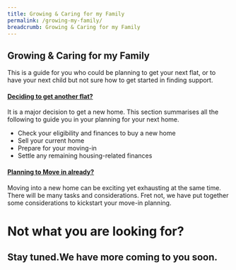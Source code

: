 ```yaml
---
title: Growing & Caring for my Family
permalink: /growing-my-family/
breadcrumb: Growing & Caring for my Family
---
```


## Growing & Caring for my Family

This is a guide for you who could be planning to get your next flat, or to have your next child but not sure how to get started in finding support.

#### [Deciding to get another flat?](/buying-a-hdb/)

It is a major decision to get a new home.
This section summarises all the following to guide you in your planning for your next home.

- Check your eligibility and finances to buy a new home
- Sell your current home
- Prepare for your moving-in
- Settle any remaining housing-related finances

#### [Planning to Move in already?](/move-in/)

Moving into a new home can be exciting yet exhausting at the same time. There will be many tasks and considerations. Fret not, we have put together some considerations to kickstart your move-in planning.


# Not what you are looking for? 
## Stay tuned.We have more coming to you soon.


